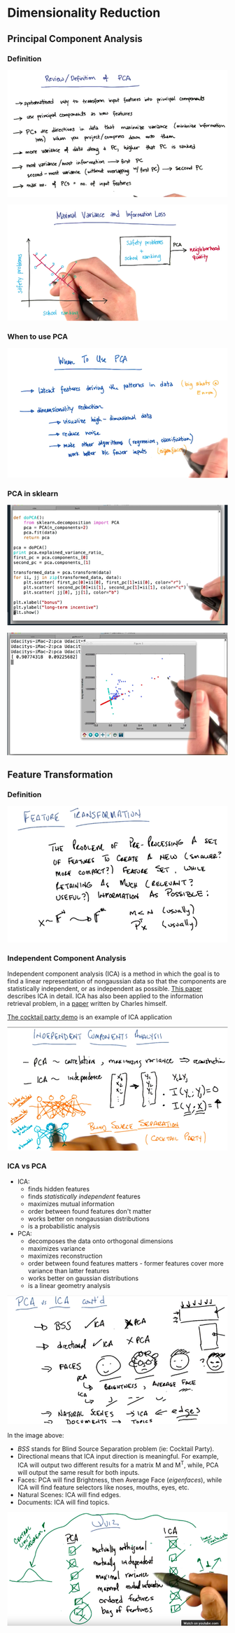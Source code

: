 # Dimensionality Reduction

## Principal Component Analysis

### Definition

![PCA Definition](images/review-definition-PCA.png)

![Maximal Variation and Minimal Loss](images/maximal-variation-minimal-loss.png)

### When to use PCA

![When to use PCA](images/when-to-use-pca.png)

### PCA in sklearn

![PCA in sklearn](images/PCA-sklearn.png)

![PCA in sklearn 2](images/PCA-sklearn-2.png)

## Feature Transformation

### Definition

![Feature Transformation Definition](images/feature-transformation-definition.png)

### Independent Component Analysis

Independent component analysis (ICA) is a method in which the goal is to find a linear representation of nongaussian data so that the components are statistically independent, or as independent as possible. [This paper](http://mlsp.cs.cmu.edu/courses/fall2012/lectures/ICA_Hyvarinen.pdf) describes ICA in detail. ICA has also been applied to the information retrieval problem, in a [paper](http://www.cc.gatech.edu/~isbell/papers/isbell-ica-nips-1999.pdf) written by Charles himself.

[The cocktail party demo](http://research.ics.aalto.fi/ica/cocktail/cocktail_en.cgi) is an example of ICA application

![ICA notes](images/ica-notes.png)

### ICA vs PCA

- ICA:
    - finds hidden features 
    - finds *statistically independent* features
    - maximizes mutual information
    - order between found features don't matter
    - works better on nongaussian distributions
    - is a probabilistic analysis
- PCA: 
    - decomposes the data onto orthogonal dimensions
    - maximizes variance
    - maximizes reconstruction
    - order between found features matters - former features cover more variance than latter features
    - works better on gaussian distributions
    - is a linear geometry analysis

![ICA vs PCA examples](images/ica-vs-pca.png)

In the image above:
- *BSS* stands for Blind Source Separation problem (ie: Cocktail Party).
- Directional means that ICA input direction is meaningful. For example, ICA will output two different results for a matrix M and M<sup>T</sup>, while, PCA will output the same result for both inputs.
- Faces: PCA will find Brightness, then Average Face (*eigenfaces*), while ICA will find feature selectors like noses, mouths, eyes, etc.
- Natural Scenes: ICA will find edges.
- Documents: ICA will find topics.

![ICA vs PCA quiz](images/ica-vs-pca-2.png)
